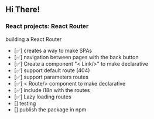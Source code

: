 ## Hi There! 

### React projects: React Router 

building a React Router

- [✅] creates a way to make SPAs
- [✅] navigation between pages with the back button
- [✅] Create a component "< Link/>" to make declarative
- [✅] support default route (404)
- [✅] support parameters routes
- [✅] < Route/> component to make declarative
- [✅] include i18n with the routes
- [✅] Lazy loading routes 
- [] testing
- [] publish the package in npm 